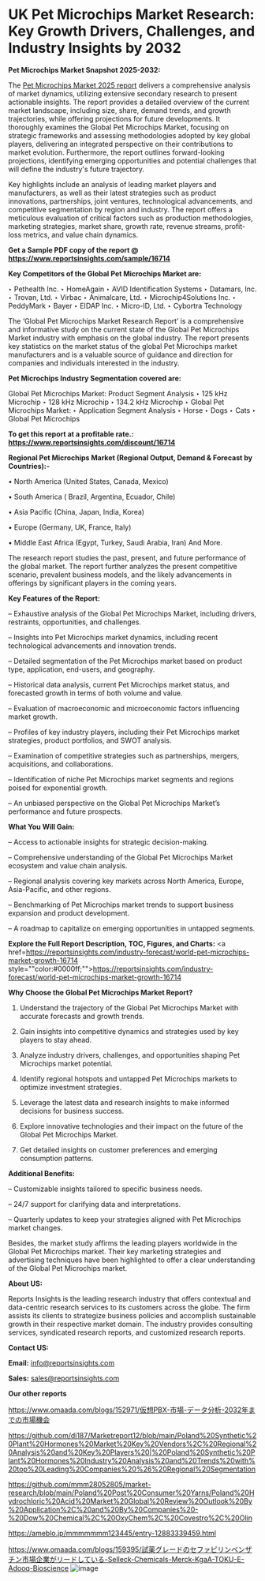 # UK Pet Microchips Market Research: Key Growth Drivers, Challenges, and Industry Insights by 2032

<strong>Pet Microchips Market Snapshot 2025-2032:</strong>

The <a href=https://www.reportsinsights.com/sample/16714>Pet Microchips Market 2025 report</a> delivers a comprehensive analysis of market dynamics, utilizing extensive secondary research to present actionable insights. The report provides a detailed overview of the current market landscape, including size, share, demand trends, and growth trajectories, while offering projections for future developments. It thoroughly examines the Global Pet Microchips Market, focusing on strategic frameworks and assessing methodologies adopted by key global players, delivering an integrated perspective on their contributions to market evolution. Furthermore, the report outlines forward-looking projections, identifying emerging opportunities and potential challenges that will define the industry's future trajectory.

Key highlights include an analysis of leading market players and manufacturers, as well as their latest strategies such as product innovations, partnerships, joint ventures, technological advancements, and competitive segmentation by region and industry. The report offers a meticulous evaluation of critical factors such as production methodologies, marketing strategies, market share, growth rate, revenue streams, profit-loss metrics, and value chain dynamics.

<strong>Get a Sample PDF copy of the report @ <a href=https://www.reportsinsights.com/sample/16714 style=color:#0000ff;>https://www.reportsinsights.com/sample/16714</a></strong>

<strong>Key Competitors of the Global Pet Microchips Market are:</strong>

‣ Pethealth Inc.
‣ HomeAgain
‣ AVID Identification Systems
‣ Datamars, Inc.
‣ Trovan, Ltd.
‣ Virbac
‣ Animalcare, Ltd.
‣ Microchip4Solutions Inc.
‣ PeddyMark
‣ Bayer
‣ EIDAP Inc.
‣ Micro-ID, Ltd.
‣ Cybortra Technology

The ‘Global Pet Microchips Market Research Report’ is a comprehensive and informative study on the current state of the Global Pet Microchips Market industry with emphasis on the global industry. The report presents key statistics on the market status of the global Pet Microchips market manufacturers and is a valuable source of guidance and direction for companies and individuals interested in the industry.

<strong>Pet Microchips Industry Segmentation covered are:</strong>

Global Pet Microchips Market: Product Segment Analysis
‣ 125 kHz Microchip
‣ 128 kHz Microchip
‣ 134.2 kHz Microchip
‣ Global Pet Microchips Market:
‣ Application Segment Analysis
‣ Horse
‣ Dogs
‣ Cats
‣ Global Pet Microchips

<strong>To get this report at a profitable rate.: <a href=https://www.reportsinsights.com/discount/16714 style=color:#0000ff;>https://www.reportsinsights.com/discount/16714</a></strong>

<strong>Regional Pet Microchips Market (Regional Output, Demand &amp; Forecast by Countries):-</strong>

• North America (United States, Canada, Mexico)

• South America ( Brazil, Argentina, Ecuador, Chile)

• Asia Pacific (China, Japan, India, Korea)

• Europe (Germany, UK, France, Italy)

• Middle East Africa (Egypt, Turkey, Saudi Arabia, Iran) And More.

The research report studies the past, present, and future performance of the global market. The report further analyzes the present competitive scenario, prevalent business models, and the likely advancements in offerings by significant players in the coming years.

<strong>Key Features of the Report:</strong>

– Exhaustive analysis of the Global Pet Microchips Market, including drivers, restraints, opportunities, and challenges.

– Insights into Pet Microchips market dynamics, including recent technological advancements and innovation trends.

– Detailed segmentation of the Pet Microchips market based on product type, application, end-users, and geography.

– Historical data analysis, current Pet Microchips market status, and forecasted growth in terms of both volume and value.

– Evaluation of macroeconomic and microeconomic factors influencing market growth.

– Profiles of key industry players, including their Pet Microchips market strategies, product portfolios, and SWOT analysis.

– Examination of competitive strategies such as partnerships, mergers, acquisitions, and collaborations.

– Identification of niche Pet Microchips market segments and regions poised for exponential growth.

– An unbiased perspective on the Global Pet Microchips Market’s performance and future prospects.

<strong>What You Will Gain:</strong>

– Access to actionable insights for strategic decision-making.

– Comprehensive understanding of the Global Pet Microchips Market ecosystem and value chain analysis.

– Regional analysis covering key markets across North America, Europe, Asia-Pacific, and other regions.

– Benchmarking of Pet Microchips market trends to support business expansion and product development.

– A roadmap to capitalize on emerging opportunities in untapped segments.

<strong>Explore the Full Report Description, TOC, Figures, and Charts:</strong>
<a href=https://reportsinsights.com/industry-forecast/world-pet-microchips-market-growth-16714 style=""color:#0000ff;"">https://reportsinsights.com/industry-forecast/world-pet-microchips-market-growth-16714</a>

<strong>Why Choose the Global Pet Microchips Market Report?</strong>

1. Understand the trajectory of the Global Pet Microchips Market with accurate forecasts and growth trends.

2. Gain insights into competitive dynamics and strategies used by key players to stay ahead.

3. Analyze industry drivers, challenges, and opportunities shaping Pet Microchips market potential.

4. Identify regional hotspots and untapped Pet Microchips markets to optimize investment strategies.

5. Leverage the latest data and research insights to make informed decisions for business success.

6. Explore innovative technologies and their impact on the future of the Global Pet Microchips Market.

7. Get detailed insights on customer preferences and emerging consumption patterns.

<strong>Additional Benefits:</strong>

– Customizable insights tailored to specific business needs.

– 24/7 support for clarifying data and interpretations.

– Quarterly updates to keep your strategies aligned with Pet Microchips market changes.

Besides, the market study affirms the leading players worldwide in the Global Pet Microchips market. Their key marketing strategies and advertising techniques have been highlighted to offer a clear understanding of the Global Pet Microchips market.

<strong><strong>About US</strong>:</strong>

Reports Insights is the leading research industry that offers contextual and data-centric research services to its customers across the globe. The firm assists its clients to strategize business policies and accomplish sustainable growth in their respective market domain. The industry provides consulting services, syndicated research reports, and customized research reports.

<strong>Contact US:</strong>

<p class=><b>Email:</b> <a href=mailto:info@reportsinsights.com>info@reportsinsights.com</a></p>
<p class=><b>Sales:</b> <a href=mailto:sales@reportsinsights.com>sales@reportsinsights.com</a></p>

<strong>Our other reports</strong>

<a href=https://www.omaada.com/blogs/152971/仮想PBX-市場-データ分析-2032年までの市場機会>https://www.omaada.com/blogs/152971/仮想PBX-市場-データ分析-2032年までの市場機会</a>

<a href=https://github.com/di187/Marketreport12/blob/main/Poland%20Synthetic%20Plant%20Hormones%20Market%20Key%20Vendors%2C%20Regional%20Analysis%20and%20Key%20Players%20|%20Poland%20Synthetic%20Plant%20Hormones%20Industry%20Analysis%20and%20Trends%20with%20top%20Leading%20Companies%20%26%20Regional%20Segmentation>https://github.com/di187/Marketreport12/blob/main/Poland%20Synthetic%20Plant%20Hormones%20Market%20Key%20Vendors%2C%20Regional%20Analysis%20and%20Key%20Players%20|%20Poland%20Synthetic%20Plant%20Hormones%20Industry%20Analysis%20and%20Trends%20with%20top%20Leading%20Companies%20%26%20Regional%20Segmentation</a>

<a href=https://github.com/mmm28052805/market-research/blob/main/Poland%20Post%20Consumer%20Yarns/Poland%20Hydrochloric%20Acid%20Market%20Global%20Review%20Outlook%20By%20Application%2C%20and%20By%20Companies%20-%20Dow%20Chemical%2C%20OxyChem%2C%20Covestro%2C%20Olin>https://github.com/mmm28052805/market-research/blob/main/Poland%20Post%20Consumer%20Yarns/Poland%20Hydrochloric%20Acid%20Market%20Global%20Review%20Outlook%20By%20Application%2C%20and%20By%20Companies%20-%20Dow%20Chemical%2C%20OxyChem%2C%20Covestro%2C%20Olin</a>

<a href=https://ameblo.jp/mmmmmmm123445/entry-12883339459.html>https://ameblo.jp/mmmmmmm123445/entry-12883339459.html</a>

<a href=https://www.omaada.com/blogs/159395/試薬グレードのセファピリンベンザチン市場企業がリードしている-Selleck-Chemicals-Merck-KgaA-TOKU-E-Adooq-Bioscience>https://www.omaada.com/blogs/159395/試薬グレードのセファピリンベンザチン市場企業がリードしている-Selleck-Chemicals-Merck-KgaA-TOKU-E-Adooq-Bioscience</a>
![image](https://github.com/user-attachments/assets/5f36f3f1-e138-4085-908c-8094374c60ae)

